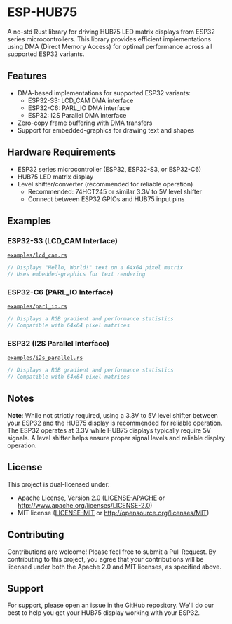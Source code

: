 # ESP-HUB75

A no-std Rust library for driving HUB75 LED matrix displays from ESP32 series microcontrollers. This library provides efficient implementations using DMA (Direct Memory Access) for optimal performance across all supported ESP32 variants.

## Features

- DMA-based implementations for supported ESP32 variants:
  - ESP32-S3: LCD_CAM DMA interface
  - ESP32-C6: PARL_IO DMA interface
  - ESP32: I2S Parallel DMA interface
- Zero-copy frame buffering with DMA transfers
- Support for embedded-graphics for drawing text and shapes

## Hardware Requirements

- ESP32 series microcontroller (ESP32, ESP32-S3, or ESP32-C6)
- HUB75 LED matrix display
- Level shifter/converter (recommended for reliable operation)
  - Recommended: 74HCT245 or similar 3.3V to 5V level shifter
  - Connect between ESP32 GPIOs and HUB75 input pins

## Examples

### ESP32-S3 (LCD_CAM Interface)

[`examples/lcd_cam.rs`](examples/lcd_cam.rs)

```rust
// Displays "Hello, World!" text on a 64x64 pixel matrix
// Uses embedded-graphics for text rendering
```

### ESP32-C6 (PARL_IO Interface)

[`examples/parl_io.rs`](examples/parl_io.rs)

```rust
// Displays a RGB gradient and performance statistics
// Compatible with 64x64 pixel matrices
```

### ESP32 (I2S Parallel Interface)

[`examples/i2s_parallel.rs`](examples/i2s_parallel.rs)

```rust
// Displays a RGB gradient and performance statistics
// Compatible with 64x64 pixel matrices
```

## Notes

**Note**: While not strictly required, using a 3.3V to 5V level shifter between your ESP32 and the HUB75 display is recommended for reliable operation. The ESP32 operates at 3.3V while HUB75 displays typically require 5V signals. A level shifter helps ensure proper signal levels and reliable display operation.

## License

This project is dual-licensed under:

- Apache License, Version 2.0 ([LICENSE-APACHE](LICENSE-APACHE) or http://www.apache.org/licenses/LICENSE-2.0)
- MIT license ([LICENSE-MIT](LICENSE-MIT) or http://opensource.org/licenses/MIT)

## Contributing

Contributions are welcome! Please feel free to submit a Pull Request. By contributing to this project, you agree that your contributions will be licensed under both the Apache 2.0 and MIT licenses, as specified above.

## Support

For support, please open an issue in the GitHub repository. We'll do our best to help you get your HUB75 display working with your ESP32.
